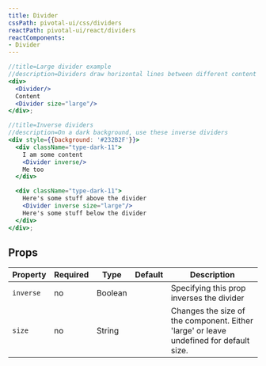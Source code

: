 ```yaml
---
title: Divider
cssPath: pivotal-ui/css/dividers
reactPath: pivotal-ui/react/dividers
reactComponents:
- Divider
---
```


```jsx
//title=Large divider example
//description=Dividers draw horizontal lines between different content groupings
<div>
  <Divider/>
  Content
  <Divider size="large"/>
</div>;
```

```jsx
//title=Inverse dividers
//description=On a dark background, use these inverse dividers
<div style={{background: '#232B2F'}}>
  <div className="type-dark-11">
    I am some content
    <Divider inverse/>
    Me too
  </div>

  <div className="type-dark-11">
    Here's some stuff above the divider
    <Divider inverse size="large"/>
    Here's some stuff below the divider
  </div>
</div>;
```

## Props

Property  | Required | Type | Default | Description
----------|----------|------|---------|------------
`inverse` | no | Boolean | | Specifying this prop inverses the divider
`size`    | no | String  | | Changes the size of the component. Either 'large' or leave undefined for default size.